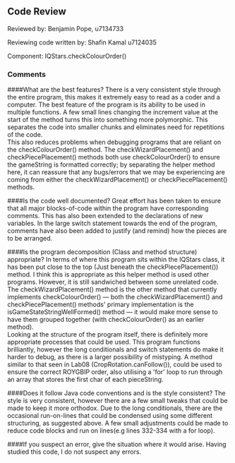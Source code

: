 ## Code Review

Reviewed by: Benjamin Pope, u7134733

Reviewing code written by: Shafin Kamal u7124035

Component: IQStars.checkColourOrder()

### Comments 

####What are the best features?
There is a very consistent style through the entire program, this makes it extremely easy to read as a coder and a computer.
The best feature of the program is its ability to be used in multiple functions. A few small lines changing the increment
value at the start of the method turns this into something more polymorphic. This separates the code into smaller
chunks and eliminates need for repetitions of the code.\
This also reduces problems when debugging programs that are reliant on the checkColourOrder() method. The 
checkWizardPlacement() and checkPiecePlacement() methods both use checkColourOrder() to ensure the gameString is
formatted correctly; by separating the helper method here, it can reassure that any bugs/errors that we may be
experiencing are coming from either the checkWizardPlacement() or checkPiecePlacement() methods.

####Is the code well documented?
Great effort has been taken to ensure that all major blocks-of-code within the program have corresponding comments.
This has also been extended to the declarations of new variables. In the large switch statement towards the end of the
program, comments have also been added to justify (and remind) how the pieces are to be arranged.

####Is the program decomposition (Class and method structure) appropriate?
In terms of where this program sits within the IQStars class, it has been put close to the top (Just beneath
the checkPiecePlacement()) method. I think this is appropriate as this helper method is used other programs. However, it is 
still sandwiched between some unrelated code. The checkWizardPlacement() method is the other method that currently
implements checkColourOrder() — both the checkWizardPlacement() and checkPiecePlacement() methods' primary implementation 
is the isGameStateStringWellFormed() method — it would make more sense to have them grouped
together (with checkColourOrder() as an earlier method).\
Looking at the structure of the program itself, there is definitely more appropriate processes that  could be used. This 
program functions brilliantly, however the long conditionals and switch statements do make it harder to debug, as there is
a larger possibility of mistyping. A method similar to that seen in Lab08 (CropRotation.canFollow()), could be used to ensure 
the correct ROYGBIP order, also utilising a 'for' loop to run through an array that stores the first char of each pieceString.

####Does it follow Java code conventions and is the style consistent?
The style is very consistent, however there are a few small tweaks that could be made to keep it more
orthodox. Due to the long conditionals, there are the occasional run-on-lines that could be condensed using some different
structuring, as suggested above. A few small adjustments could be made to reduce code blocks and run on lines(e.g lines 332-334 with a for loop).


####If you suspect an error, give the situation where it would arise.
Having studied this code, I do not suspect any errors.
